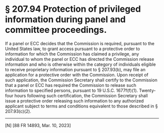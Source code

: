 # § 207.94   Protection of privileged information during panel and committee proceedings.

If a panel or ECC decides that the Commission is required, pursuant to the United States law, to grant access pursuant to a protective order to information for which the Commission has claimed a privilege, any individual to whom the panel or ECC has directed the Commission release information and who is otherwise within the category of individuals eligible to receive proprietary information pursuant to § 207.93(b), may file an application for a protective order with the Commission. Upon receipt of such application, the Commission Secretary shall certify to the Commission that a panel or ECC has required the Commission to release such information to specified persons, pursuant to 19 U.S.C. 1677f(f)(1). Twenty-four hours following such certification, the Commission Secretary shall issue a protective order releasing such information to any authorized applicant subject to terms and conditions equivalent to those described in § 207.93(c)(2).



---

[N] [88 FR 14893, Mar. 10, 2023]






